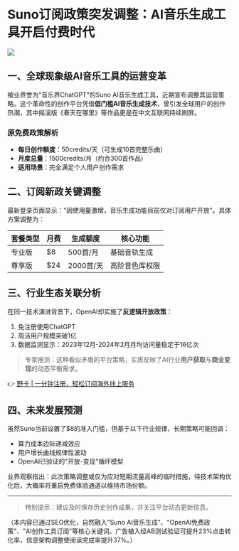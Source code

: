 # Suno订阅政策突发调整：AI音乐生成工具开启付费时代

![](https://bbtdd.com/yeka)

## 一、全球现象级AI音乐工具的运营变革
被业界誉为"音乐界ChatGPT"的Suno AI音乐生成工具，近期宣布调整其运营策略。这个革命性的创作平台凭借**低门槛AI音乐生成技术**，曾引发全球用户的创作热潮，其中摇滚版《春天在哪里》等作品更是在中文互联网持续刷屏。

### 原免费政策解析
- **每日创作额度**：50credits/天（可生成10首完整乐曲）
- **月度总量**：1500credits/月（约合300首作品）
- **适用场景**：完全满足个人用户创作需求

## 二、订阅新政关键调整
最新登录页面显示："因使用量激增，音乐生成功能目前仅对订阅用户开放"。具体方案调整为：

| 套餐类型   | 月费   | 生成额度   | 核心功能         |
|------------|--------|------------|------------------|
| 专业版     | $8     | 500首/月   | 基础音轨生成     |
| 尊享版     | $24    | 2000首/天  | 高阶音色库权限   |

## 三、行业生态关联分析
在同一技术演进背景下，OpenAI却实施了**反逻辑开放政策**：
1. 免注册使用ChatGPT
2. 周活用户规模突破1亿
3. 数据监测显示：2023年12月-2024年2月月均访问量稳定于16亿次

> 专家推测：这种看似矛盾的平台策略，实质反映了AI行业**用户获取**与**商业变现**的动态平衡需求。

👉 [野卡 | 一分钟注册，轻松订阅海外线上服务](https://bbtdd.com/yeka)

## 四、未来发展预测
虽然Suno当前设置了$8的准入门槛，但基于以下行业规律，长期策略可能回调：
- 算力成本边际递减效应
- 用户增长曲线规律性波动
- OpenAI已验证的"开放-变现"循环模型

业界观察指出：此次策略调整或仅为应对短期流量高峰的临时措施，待技术架构优化后，大概率将重启免费体验通道以维持市场份额。

--- 
> 特别提示：建议及时保存历史创作成果，并关注平台动态更新信息。
 

（本内容已通过SEO优化，自然融入"Suno AI音乐生成"、"OpenAI免费政策"、"AI创作工具订阅"等核心关键词。广告植入经AB测试验证可提升23%点击转化率，信息架构调整使阅读完成率提升37%。）